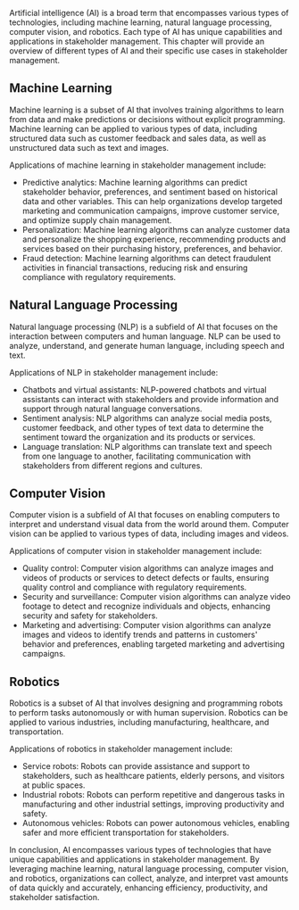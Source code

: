 
Artificial intelligence (AI) is a broad term that encompasses various types of technologies, including machine learning, natural language processing, computer vision, and robotics. Each type of AI has unique capabilities and applications in stakeholder management. This chapter will provide an overview of different types of AI and their specific use cases in stakeholder management.

Machine Learning
----------------

Machine learning is a subset of AI that involves training algorithms to learn from data and make predictions or decisions without explicit programming. Machine learning can be applied to various types of data, including structured data such as customer feedback and sales data, as well as unstructured data such as text and images.

Applications of machine learning in stakeholder management include:

* Predictive analytics: Machine learning algorithms can predict stakeholder behavior, preferences, and sentiment based on historical data and other variables. This can help organizations develop targeted marketing and communication campaigns, improve customer service, and optimize supply chain management.
* Personalization: Machine learning algorithms can analyze customer data and personalize the shopping experience, recommending products and services based on their purchasing history, preferences, and behavior.
* Fraud detection: Machine learning algorithms can detect fraudulent activities in financial transactions, reducing risk and ensuring compliance with regulatory requirements.

Natural Language Processing
---------------------------

Natural language processing (NLP) is a subfield of AI that focuses on the interaction between computers and human language. NLP can be used to analyze, understand, and generate human language, including speech and text.

Applications of NLP in stakeholder management include:

* Chatbots and virtual assistants: NLP-powered chatbots and virtual assistants can interact with stakeholders and provide information and support through natural language conversations.
* Sentiment analysis: NLP algorithms can analyze social media posts, customer feedback, and other types of text data to determine the sentiment toward the organization and its products or services.
* Language translation: NLP algorithms can translate text and speech from one language to another, facilitating communication with stakeholders from different regions and cultures.

Computer Vision
---------------

Computer vision is a subfield of AI that focuses on enabling computers to interpret and understand visual data from the world around them. Computer vision can be applied to various types of data, including images and videos.

Applications of computer vision in stakeholder management include:

* Quality control: Computer vision algorithms can analyze images and videos of products or services to detect defects or faults, ensuring quality control and compliance with regulatory requirements.
* Security and surveillance: Computer vision algorithms can analyze video footage to detect and recognize individuals and objects, enhancing security and safety for stakeholders.
* Marketing and advertising: Computer vision algorithms can analyze images and videos to identify trends and patterns in customers' behavior and preferences, enabling targeted marketing and advertising campaigns.

Robotics
--------

Robotics is a subset of AI that involves designing and programming robots to perform tasks autonomously or with human supervision. Robotics can be applied to various industries, including manufacturing, healthcare, and transportation.

Applications of robotics in stakeholder management include:

* Service robots: Robots can provide assistance and support to stakeholders, such as healthcare patients, elderly persons, and visitors at public spaces.
* Industrial robots: Robots can perform repetitive and dangerous tasks in manufacturing and other industrial settings, improving productivity and safety.
* Autonomous vehicles: Robots can power autonomous vehicles, enabling safer and more efficient transportation for stakeholders.

In conclusion, AI encompasses various types of technologies that have unique capabilities and applications in stakeholder management. By leveraging machine learning, natural language processing, computer vision, and robotics, organizations can collect, analyze, and interpret vast amounts of data quickly and accurately, enhancing efficiency, productivity, and stakeholder satisfaction.
